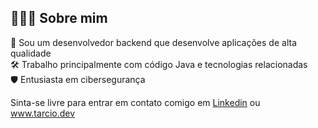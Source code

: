 ## 👨🏻‍💻 Sobre mim
:dna: Sou um desenvolvedor backend que desenvolve aplicações de alta qualidade<br/>
:hammer_and_wrench: Trabalho principalmente com código Java e tecnologias relacionadas<br/>
:shield: Entusiasta em cibersegurança<br/>

Sinta-se livre para entrar em contato comigo em [Linkedin](https://linkedin.com/in/teixtarcio) ou www.tarcio.dev<br/>
